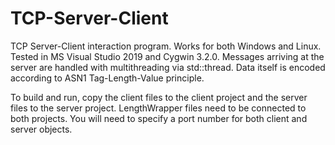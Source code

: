 # TCP-Server-Client
TCP Server-Client interaction program. Works for both Windows and Linux. Tested in MS Visual Studio 2019 and Cygwin 3.2.0. Messages arriving at the server are handled with multithreading via std::thread. Data itself is encoded according to ASN1 Tag-Length-Value principle.

To build and run, copy the client files to the client project and the server files to the server project. LengthWrapper files need to be connected to both projects. You will need to specify a port number for both client and server objects. 

